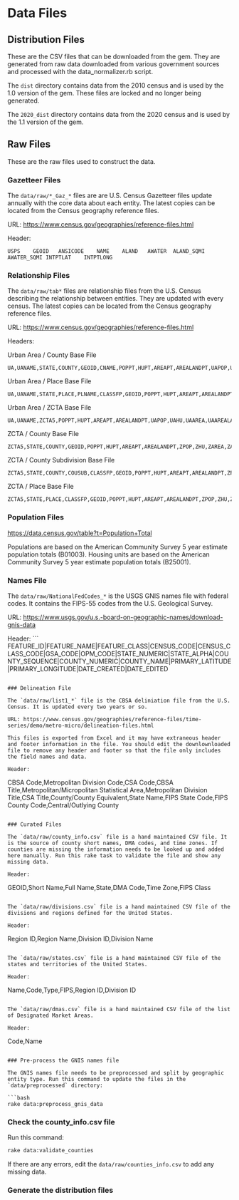 # Data Files

## Distribution Files

These are the CSV files that can be downloaded from the gem. They are generated from raw data downloaded from various government sources and processed with the data_normalizer.rb script.

The `dist` directory contains data from the 2010 census and is used by the 1.0 version of the gem. These files are locked and no longer being generated.

The `2020_dist` directory contains data from the 2020 census and is used by the 1.1 version of the gem.

## Raw Files

These are the raw files used to construct the data.

### Gazetteer Files

The `data/raw/*_Gaz_*` files are are U.S. Census Gazetteer files update annually with the core data about each entity. The latest copies can be located from the Census geography reference files.

URL: https://www.census.gov/geographies/reference-files.html

Header:
```
USPS	GEOID	ANSICODE	NAME	ALAND	AWATER	ALAND_SQMI	AWATER_SQMI	INTPTLAT	INTPTLONG
```

### Relationship Files

The `data/raw/tab*` files are relationship files from the U.S. Census describing the relationship between entities. They are updated with every census. The latest copies can be located from the Census geography reference files.

URL: https://www.census.gov/geographies/reference-files.html

Headers:

Urban Area / County Base File
```
UA,UANAME,STATE,COUNTY,GEOID,CNAME,POPPT,HUPT,AREAPT,AREALANDPT,UAPOP,UAHU,UAAREA,UAAREALAND,CPOP,CHU,CAREA,CAREALAND,UAPOPPCT,UAHUPCT,UAAREAPCT,UAAREALANDPCT,CPOPPCT,CHUPCT,CAREAPCT,CAREALANDPCT
```

Urban Area / Place Base File
```
UA,UANAME,STATE,PLACE,PLNAME,CLASSFP,GEOID,POPPT,HUPT,AREAPT,AREALANDPT,UAPOP,UAHU,UAAREA,UAAREALAND,PLPOP,PLHU,PLAREA,PLAREALAND,UAPOPPCT,UAHUPCT,UAAREAPCT,UAAREALANDPCT,PLPOPPCT,PLHUPCT,PLAREAPCT,PLAREALANDPCT
```

Urban Area / ZCTA Base File

```
UA,UANAME,ZCTA5,POPPT,HUPT,AREAPT,AREALANDPT,UAPOP,UAHU,UAAREA,UAAREALAND,ZPOP,ZHU,ZAREA,ZAREALAND,UAPOPPCT,UAHUPCT,UAAREAPCT,UAAREALANDPCT,ZPOPPCT,ZHUPCT,ZAREAPCT,ZAREALANDPCT
```

ZCTA / County Base File
```
ZCTA5,STATE,COUNTY,GEOID,POPPT,HUPT,AREAPT,AREALANDPT,ZPOP,ZHU,ZAREA,ZAREALAND,COPOP,COHU,COAREA,COAREALAND,ZPOPPCT,ZHUPCT,ZAREAPCT,ZAREALANDPCT,COPOPPCT,COHUPCT,COAREAPCT,COAREALANDPCT
```

ZCTA / County Subdivision Base File
```
ZCTA5,STATE,COUNTY,COUSUB,CLASSFP,GEOID,POPPT,HUPT,AREAPT,AREALANDPT,ZPOP,ZHU,ZAREA,ZAREALAND,CSPOP,CSHU,CSAREA,CSAREALAND,ZPOPPCT,ZHUPCT,ZAREAPCT,ZAREALANDPCT,CSPOPPCT,CSHUPCT,CSAREAPCT,CSAREALANDPCT
```

ZCTA / Place Base File
```
ZCTA5,STATE,PLACE,CLASSFP,GEOID,POPPT,HUPT,AREAPT,AREALANDPT,ZPOP,ZHU,ZAREA,ZAREALAND,PLPOP,PLHU,PLAREA,PLAREALAND,ZPOPPCT,ZHUPCT,ZAREAPCT,ZAREALANDPCT,PLPOPPCT,PLHUPCT,PLAREAPCT,PLAREALANDPCT
```

### Population Files

https://data.census.gov/table?t=Population+Total

Populations are based on the American Community Survey 5 year estimate population totals (B01003).
Housing units are based on the American Community Survey 5 year estimate population totals (B25001).

### Names File

The `data/raw/NationalFedCodes_*` is the USGS GNIS names file with federal codes. It contains the FIPS-55 codes from the U.S. Geological Survey.

URL: https://www.usgs.gov/u.s.-board-on-geographic-names/download-gnis-data

Header: ```
FEATURE_ID|FEATURE_NAME|FEATURE_CLASS|CENSUS_CODE|CENSUS_CLASS_CODE|GSA_CODE|OPM_CODE|STATE_NUMERIC|STATE_ALPHA|COUNTY_SEQUENCE|COUNTY_NUMERIC|COUNTY_NAME|PRIMARY_LATITUDE|PRIMARY_LONGITUDE|DATE_CREATED|DATE_EDITED
```

### Delineation File

The `data/raw/list1_*` file is the CBSA deliniation file from the U.S. Census. It is updated every two years or so.

URL: https://www.census.gov/geographies/reference-files/time-series/demo/metro-micro/delineation-files.html

This files is exported from Excel and it may have extraneous header and footer information in the file. You should edit the downlownloaded file to remove any header and footer so that the file only includes the field names and data.

Header:
```
CBSA Code,Metropolitan Division Code,CSA Code,CBSA Title,Metropolitan/Micropolitan Statistical Area,Metropolitan Division Title,CSA Title,County/County Equivalent,State Name,FIPS State Code,FIPS County Code,Central/Outlying County
```

### Curated Files

The `data/raw/county_info.csv` file is a hand maintained CSV file. It is the source of county short names, DMA codes, and time zones. If counties are missing the information needs to be looked up and added here manually. Run this rake task to validate the file and show any missing data.

Header:
```
GEOID,Short Name,Full Name,State,DMA Code,Time Zone,FIPS Class
```

The `data/raw/divisions.csv` file is a hand maintained CSV file of the divisions and regions defined for the United States.

Header:
```
Region ID,Region Name,Division ID,Division Name
```

The `data/raw/states.csv` file is a hand maintained CSV file of the states and territories of the United States.

Header:
```
Name,Code,Type,FIPS,Region ID,Division ID
```

The `data/raw/dmas.csv` file is a hand maintained CSV file of the list of Designated Market Areas.

Header:
```
Code,Name
```

### Pre-process the GNIS names file

The GNIS names file needs to be preprocessed and split by geographic entity type. Run this command to update the files in the `data/preprocessed` directory:

```bash
rake data:preprocess_gnis_data
```

### Check the county_info.csv file

Run this command:

```bash
rake data:validate_counties
```

If there are any errors, edit the `data/raw/counties_info.csv` to add any missing data.

### Generate the distribution files
